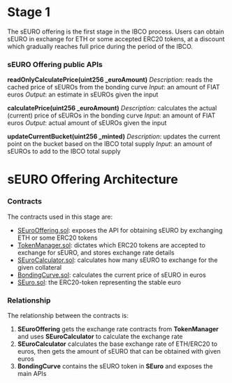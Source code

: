 # Stage 1

The sEURO offering is the first stage in the IBCO process. Users can obtain sEURO in exchange for ETH or some accepted ERC20 tokens, at a discount which gradually reaches full price during the period of the IBCO.

### sEURO Offering public APIs

**readOnlyCalculatePrice(uint256 _euroAmount)**
*Description*: reads the cached price of sEUROs from the bonding curve
*Input*: an amount of FIAT euros
*Output*: an estimate in sEUROs given the input

**calculatePrice(uint256 _euroAmount)**
*Description*: calculates the actual (current) price of sEUROs in the bonding curve
*Input*: an amount of FIAT euros
*Output*: actual amount of sEUROs given the input

**updateCurrentBucket(uint256 _minted)**
*Description*: updates the current point on the bucket based on the IBCO total supply
*Input*: an amount of sEUROs to add to the IBCO total supply


# sEURO Offering Architecture

### Contracts
The contracts used in this stage are:

- [SEuroOffering.sol](../../contracts/SEuroOffering.sol): exposes the API for obtaining sEURO by exchanging ETH or some ERC20 tokens
- [TokenManager.sol](../../contracts/TokenManager.sol): dictates which ERC20 tokens are accepted to exchange for sEURO, and stores exchange rate details
- [SEuroCalculator.sol](../../contracts/SEuroCalculator.sol): calculates how many sEURO to exchange for the given collateral
- [BondingCurve.sol](../../contracts/BondingCurve.sol): calculates the current price of sEURO in euros
- [SEuro.sol](../../contracts/SEuro.sol): the ERC20-token representing the stable euro

### Relationship
The relationship between the contracts is:
1. **SEuroOffering** gets the exchange rate contracts from **TokenManager** and uses **SEuroCalculator** to calculate the exchange rate
2. **SEuroCalculator** calculates the base exchange rate of ETH/ERC20 to euros, then gets the amount of sEURO that can be obtained with given euros
3. **BondingCurve** contains the sEURO token in **SEuro** and exposes the main APIs
